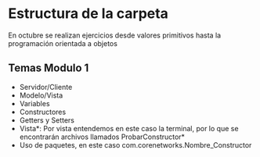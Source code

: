 # Estructura de la carpeta

En octubre se realizan ejercicios desde valores primitivos hasta la programación orientada a objetos

## Temas Modulo 1

* Servidor/Cliente
* Modelo/Vista
* Variables
* Constructores
* Getters y Setters
* Vista*: Por vista entendemos en este caso la terminal, por lo que se encontrarán archivos llamados ProbarConstructor*
* Uso de paquetes, en este caso com.corenetworks.Nombre_Constructor

